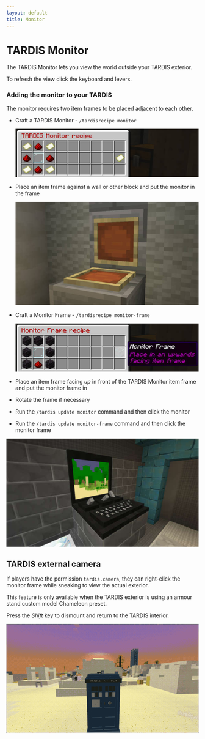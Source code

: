```yaml
---
layout: default
title: Monitor
---
```


# TARDIS Monitor

The TARDIS Monitor lets you view the world outside your TARDIS exterior.

To refresh the view click the keyboard and levers.

### Adding the monitor to your TARDIS

The monitor requires two item frames to be placed adjacent to each other.

- Craft a TARDIS Monitor - `/tardisrecipe monitor`

  ![Monitor recipe](/images/docs/monitor_recipe.jpg)

- Place an item frame against a wall or other block and put the monitor in the frame

  ![Monitor frame placement](/images/docs/monitor_frame_placement.jpg)

- Craft a Monitor Frame - `/tardisrecipe monitor-frame`

  ![Monitor frame recipe](/images/docs/monitor_frame_recipe.jpg)

- Place an item frame facing _up_ in front of the TARDIS Monitor item frame and put the monitor frame in
- Rotate the frame if necessary
- Run the `/tardis update monitor` command and then click the monitor
- Run the `/tardis update monitor-frame` command and then click the monitor frame

![TARDIS Monitor](/images/docs/tardis_monitor.jpg)

## TARDIS external camera

If players have the permission `tardis.camera`, they can right-click the monitor frame while sneaking to view the actual exterior.

This feature is only available when the TARDIS exterior is using an armour stand custom model Chameleon preset.

Press the _Shift_ key to dismount and return to the TARDIS interior.

![TARDIS external camera](/images/docs/camera.gif)

